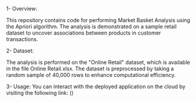 1- Overview:

This repository contains code for performing Market Basket Analysis using the Apriori algorithm.
The analysis is demonstrated on a sample retail dataset to uncover associations between products in customer transactions.

2- Dataset:

The analysis is performed on the "Online Retail" dataset, which is available in the file Online Retail.xlsx. 
The dataset is preprocessed by taking a random sample of 40,000 rows to enhance computational efficiency.

3- Usage:
You can interact with the deployed application on the cloud by visiting the following link:
()
